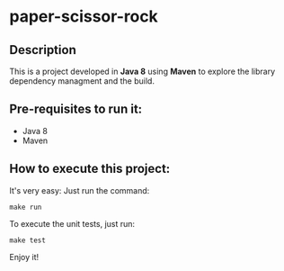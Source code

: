 # paper-scissor-rock

## Description
This is a project developed in **Java 8** using **Maven** to explore the library dependency managment and the build.

## Pre-requisites to run it:
* Java 8
* Maven

## How to execute this project:
It's very easy: Just run the command:
```
make run
```

To execute the unit tests, just run:
```
make test
```
Enjoy it!
